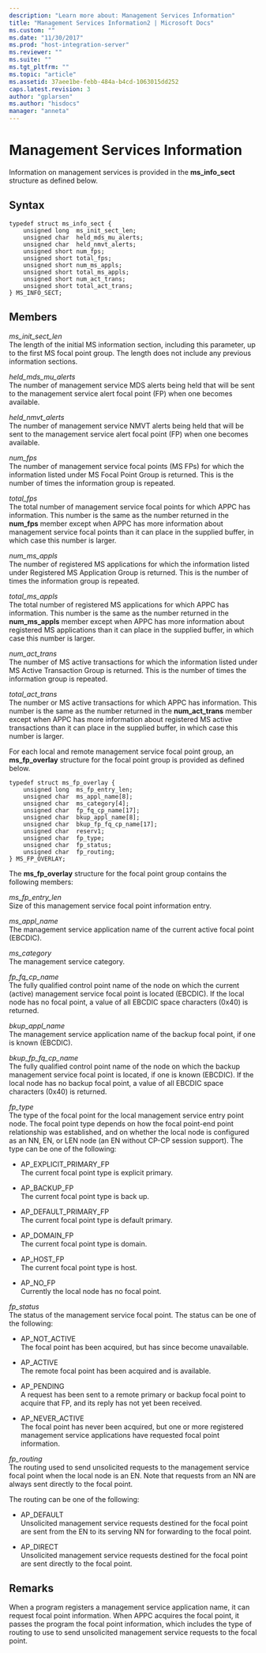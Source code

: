 ```yaml
---
description: "Learn more about: Management Services Information"
title: "Management Services Information2 | Microsoft Docs"
ms.custom: ""
ms.date: "11/30/2017"
ms.prod: "host-integration-server"
ms.reviewer: ""
ms.suite: ""
ms.tgt_pltfrm: ""
ms.topic: "article"
ms.assetid: 37aee1be-febb-484a-b4cd-1063015dd252
caps.latest.revision: 3
author: "gplarsen"
ms.author: "hisdocs"
manager: "anneta"
---
```

# Management Services Information

Information on management services is provided in the **ms_info_sect** structure as defined below.  
  
## Syntax  
  
```  
typedef struct ms_info_sect {  
    unsigned long  ms_init_sect_len;  
    unsigned char  held_mds_mu_alerts;  
    unsigned char  held_nmvt_alerts;  
    unsigned short num_fps;  
    unsigned short total_fps;  
    unsigned short num_ms_appls;  
    unsigned short total_ms_appls;  
    unsigned short num_act_trans;  
    unsigned short total_act_trans;  
} MS_INFO_SECT;  
```  
  
## Members
  
*ms_init_sect_len*  
The length of the initial MS information section, including this parameter, up to the first MS focal point group. The length does not include any previous information sections.  
  
*held_mds_mu_alerts*  
The number of management service MDS alerts being held that will be sent to the management service alert focal point (FP) when one becomes available.  
  
*held_nmvt_alerts*  
The number of management service NMVT alerts being held that will be sent to the management service alert focal point (FP) when one becomes available.  
  
*num_fps*  
The number of management service focal points (MS FPs) for which the information listed under MS Focal Point Group is returned. This is the number of times the information group is repeated.  
  
*total_fps*  
The total number of management service focal points for which APPC has information. This number is the same as the number returned in the **num_fps** member except when APPC has more information about management service focal points than it can place in the supplied buffer, in which case this number is larger.  
  
*num_ms_appls*  
The number of registered MS applications for which the information listed under Registered MS Application Group is returned. This is the number of times the information group is repeated.  
  
*total_ms_appls*  
The total number of registered MS applications for which APPC has information. This number is the same as the number returned in the **num_ms_appls** member except when APPC has more information about registered MS applications than it can place in the supplied buffer, in which case this number is larger.  
  
*num_act_trans*  
The number of MS active transactions for which the information listed under MS Active Transaction Group is returned. This is the number of times the information group is repeated.  
  
*total_act_trans*  
The number or MS active transactions for which APPC has information. This number is the same as the number returned in the **num_act_trans** member except when APPC has more information about registered MS active transactions than it can place in the supplied buffer, in which case this number is larger.  
  
For each local and remote management service focal point group, an **ms_fp_overlay** structure for the focal point group is provided as defined below.  
  
```  
typedef struct ms_fp_overlay {  
    unsigned long  ms_fp_entry_len;  
    unsigned char  ms_appl_name[8];  
    unsigned char  ms_category[4];  
    unsigned char  fp_fq_cp_name[17];  
    unsigned char  bkup_appl_name[8];  
    unsigned char  bkup_fp_fq_cp_name[17];  
    unsigned char  reserv1;  
    unsigned char  fp_type;  
    unsigned char  fp_status;  
    unsigned char  fp_routing;  
} MS_FP_OVERLAY;  
```  
  
The **ms_fp_overlay** structure for the focal point group contains the following members:
  
*ms_fp_entry_len*  
Size of this management service focal point information entry.  
  
*ms_appl_name*  
The management service application name of the current active focal point (EBCDIC).  
  
*ms_category*  
The management service category.  
  
*fp_fq_cp_name*  
The fully qualified control point name of the node on which the current (active) management service focal point is located (EBCDIC). If the local node has no focal point, a value of all EBCDIC space characters (0x40) is returned.  
  
*bkup_appl_name*  
The management service application name of the backup focal point, if one is known (EBCDIC).  
  
*bkup_fp_fq_cp_name*  
The fully qualified control point name of the node on which the backup management service focal point is located, if one is known (EBCDIC). If the local node has no backup focal point, a value of all EBCDIC space characters (0x40) is returned.  
  
*fp_type*  
The type of the focal point for the local management service entry point node. The focal point type depends on how the focal point-end point relationship was established, and on whether the local node is configured as an NN, EN, or LEN node (an EN without CP-CP session support). The type can be one of the following:  
  
- AP_EXPLICIT_PRIMARY_FP  
  The current focal point type is explicit primary.  
  
- AP_BACKUP_FP  
  The current focal point type is back up.  
  
- AP_DEFAULT_PRIMARY_FP  
  The current focal point type is default primary.  
  
- AP_DOMAIN_FP  
  The current focal point type is domain.  
  
- AP_HOST_FP  
  The current focal point type is host.  
  
- AP_NO_FP  
  Currently the local node has no focal point.  
  
*fp_status*  
The status of the management service focal point. The status can be one of the following:  
  
- AP_NOT_ACTIVE  
  The focal point has been acquired, but has since become unavailable.  
  
- AP_ACTIVE  
  The remote focal point has been acquired and is available.  
  
- AP_PENDING  
  A request has been sent to a remote primary or backup focal point to acquire that FP, and its reply has not yet been received.  
  
- AP_NEVER_ACTIVE  
  The focal point has never been acquired, but one or more registered management service applications have requested focal point information.  
  
*fp_routing*  
The routing used to send unsolicited requests to the management service focal point when the local node is an EN. Note that requests from an NN are always sent directly to the focal point.  

The routing can be one of the following:  
  
- AP_DEFAULT  
  Unsolicited management service requests destined for the focal point are sent from the EN to its serving NN for forwarding to the focal point.  
  
- AP_DIRECT  
  Unsolicited management service requests destined for the focal point are sent directly to the focal point.  
  
## Remarks
  
When a program registers a management service application name, it can request focal point information. When APPC acquires the focal point, it passes the program the focal point information, which includes the type of routing to use to send unsolicited management service requests to the focal point.
